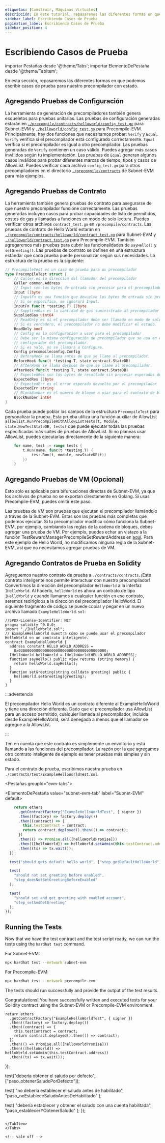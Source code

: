 ```yaml
---
etiquetas: [Construir, Máquinas Virtuales]
descripción: En este tutorial, repasaremos las diferentes formas en que podemos escribir casos de prueba para nuestro precompilador con estado.
sidebar_label: Escribiendo Casos de Prueba
pagination_label: Escribiendo Casos de Prueba
sidebar_position: 4
---
```


# Escribiendo Casos de Prueba

importar Pestañas desde '@theme/Tabs';
importar ElementoDePestaña desde '@theme/TabItem';

En esta sección, repasaremos las diferentes formas en que podemos escribir casos de prueba para nuestro precompilador con estado.

## Agregando Pruebas de Configuración

La herramienta de generación de precompiladores también genera esqueletos para pruebas unitarias. Las pruebas de configuración generadas estarán
en [`./precompile/contracts/helloworld/config_test.go`](https://github.com/ava-labs/subnet-evm/blob/helloworld-official-tutorial-v2/precompile/contracts/helloworld/config_test.go)
para Subnet-EVM y [`./helloworld/config_test.go`](https://github.com/ava-labs/precompile-evm/blob/hello-world-example/helloworld/config_test.go)
para Precompile-EVM.
Principalmente, hay dos funciones que necesitamos probar: `Verify` y `Equal`. `Verify` verifica si el precompilador está configurado correctamente. `Equal`
verifica si el precompilador es igual a otro precompilador. Las pruebas generadas de `Verify` contienen un caso válido.
Puedes agregar más casos inválidos según tu implementación. Las pruebas de `Equal` generan algunos
casos inválidos para probar diferentes marcas de tiempo, tipos y casos de AllowList.
Puedes verificar cada archivo `config_test.go` para otros precompiladores
en el directorio [`./precompile/contracts`](https://github.com/ava-labs/subnet-evm/blob/helloworld-official-tutorial-v2/precompile/contracts/)
de Subnet-EVM para más ejemplos.

## Agregando Pruebas de Contrato

La herramienta también genera pruebas de contrato para asegurarse de que nuestro precompilador funcione correctamente. Las pruebas generadas incluyen casos para probar capacidades de lista de permitidos, costos de gas y llamadas a funciones en modo de solo lectura.
Puedes verificar otros archivos `contract_test.go` en `/precompile/contracts`. Las pruebas de contrato de Hello World
estarán en [`./precompile/contracts/helloworld/contract_test.go`](https://github.com/ava-labs/subnet-evm/blob/helloworld-official-tutorial-v2/precompile/contracts/helloworld/contract_test.go)
para Subnet-EVM y
[`./helloworld/contract_test.go`](https://github.com/ava-labs/precompile-evm/blob/hello-world-example/helloworld/contract_test.go)
para Precompile-EVM.
También agregaremos más pruebas para cubrir las funcionalidades de `sayHello()` y `setGreeting()`.
Las pruebas de contrato se definen en una estructura estándar que cada prueba
puede personalizar según sus necesidades. La estructura de la prueba es la siguiente:

```go
// PrecompileTest es un caso de prueba para un precompilador
type PrecompileTest struct {
	// Caller es la dirección del llamador del precompilador
	Caller common.Address
	// Input son los bytes de entrada sin procesar para el precompilador
	Input []byte
	// InputFn es una función que devuelve los bytes de entrada sin procesar para el precompilador
	// Si se especifica, se ignorará Input.
	InputFn func(t *testing.T) []byte
	// SuppliedGas es la cantidad de gas suministrado al precompilador
	SuppliedGas uint64
	// ReadOnly es si el precompilador debe ser llamado en modo de solo lectura
	// Si es verdadero, el precompilador no debe modificar el estado.
	ReadOnly bool
	// Config es la configuración a usar para el precompilador
	// Debe ser la misma configuración de precompilador que se usa en el
	// configurador del precompilador.
	// Si es nulo, no se llamará a Configure.
	Config precompileconfig.Config
	// BeforeHook se llama antes de que se llame al precompilador.
	BeforeHook func(t *testing.T, state contract.StateDB)
	// AfterHook se llama después de que se llame al precompilador.
	AfterHook func(t *testing.T, state contract.StateDB)
	// ExpectedRes son los bytes de resultado sin procesar esperados devueltos por el precompilador
	ExpectedRes []byte
	// ExpectedErr es el error esperado devuelto por el precompilador
	ExpectedErr string
	// BlockNumber es el número de bloque a usar para el contexto de bloque del precompilador
	BlockNumber int64
}
```

Cada prueba puede poblar los campos de la estructura `PrecompileTest` para personalizar la prueba.
Esta prueba utiliza una función auxiliar de AllowList
`allowlist.RunPrecompileWithAllowListTests(t, Module, state.NewTestStateDB, tests)`
que puede ejecutar todas las pruebas especificadas más suites de pruebas de AllowList. Si no planeas usar AllowList,
puedes ejecutarlas directamente de la siguiente manera:

```go
	for name, test := range tests {
		t.Run(name, func(t *testing.T) {
			test.Run(t, module, newStateDB(t))
		})
	}
```

## Agregando Pruebas de VM (Opcional)

Esto solo es aplicable para bifurcaciones directas de Subnet-EVM, ya que los archivos de prueba no se exportan directamente en
Golang. Si usas Precompile-EVM, puedes omitir este paso.

Las pruebas de VM son pruebas que ejecutan el precompilador llamándolo a través de la Subnet-EVM. Estas son las pruebas más
completas que podemos ejecutar. Si tu precompilador modifica cómo funciona la Subnet-EVM, por ejemplo,
cambiando las reglas de la cadena de bloques, debes agregar una prueba de VM. Por ejemplo, puedes echar un vistazo a la
función TestRewardManagerPrecompileSetRewardAddress en [aquí](https://github.com/ava-labs/subnet-evm/blob/helloworld-official-tutorial-v2/plugin/evm/vm_test.go#L2675).
Para este ejemplo de Hello World, no modificamos ninguna regla de la Subnet-EVM, así que no necesitamos agregar pruebas de VM.

## Agregando Contratos de Prueba en Solidity

Agreguemos nuestro contrato de prueba a `./contracts/contracts`. ¡Este contrato inteligente nos permite interactuar
con nuestro precompilador! Convertimos la dirección del precompilador `HelloWorld` a la interfaz `IHelloWorld`. Al
hacerlo, `helloWorld` es ahora un contrato de tipo `IHelloWorld` y cuando llamamos a cualquier función en
ese contrato, seremos redirigidos a la dirección del precompilador HelloWorld. El siguiente fragmento de código
se puede copiar y pegar en un nuevo archivo llamado `ExampleHelloWorld.sol`:

```sol
//SPDX-License-Identifier: MIT
pragma solidity ^0.8.0;
import "./IHelloWorld.sol";
// ExampleHelloWorld muestra cómo se puede usar el precompilador HelloWorld en un contrato inteligente.
contract ExampleHelloWorld {
  address constant HELLO_WORLD_ADDRESS =
    0x0300000000000000000000000000000000000000;
  IHelloWorld helloWorld = IHelloWorld(HELLO_WORLD_ADDRESS);
  function sayHello() public view returns (string memory) {
    return helloWorld.sayHello();
  }
  function setGreeting(string calldata greeting) public {
    helloWorld.setGreeting(greeting);
  }
}
```

:::advertencia

El precompilador Hello World es un contrato diferente al ExampleHelloWorld y tiene una dirección diferente.
Dado que el precompilador usa AllowList para un acceso permitido,
cualquier llamada al precompilador, incluida desde ExampleHelloWorld, será denegada a menos que
el llamador se agregue a la AllowList.

:::

Ten en cuenta que este contrato es simplemente un envoltorio y está llamando a las funciones del precompilador.
La razón por la que agregamos otro contrato inteligente de ejemplo es tener pruebas más simples y sin estado.

Para el contrato de prueba, escribimos nuestra prueba en `./contracts/test/ExampleHelloWorldTest.sol`.

<!-- vale off -->
<!-- vale off -->

<Pestañas groupId="evm-tabs">

<ElementoDePestaña value="subnet-evm-tab" label="Subnet-EVM" default>

<!-- vale on -->



```ts
    return ethers
      .getContractFactory("ExampleHelloWorldTest", { signer })
      .then((factory) => factory.deploy())
      .then((contract) => {
        this.testContract = contract;
        return contract.deployed().then(() => contract);
      })
      .then(() => Promise.all([helloWorldPromise]))
      .then(([helloWorld]) => helloWorld.setAdmin(this.testContract.address))
      .then((tx) => tx.wait());
  });

  test("should gets default hello world", ["step_getDefaultHelloWorld"]);

  test(
    "should not set greeting before enabled",
    "step_doesNotSetGreetingBeforeEnabled"
  );

  test(
    "should set and get greeting with enabled account",
    "step_setAndGetGreeting"
  );
});
```

</TabItem>
</Tabs>

<!-- vale on -->

## Running the Tests

Now that we have the test contract and the test script ready, we can run the tests using the `hardhat test` command.

For Subnet-EVM:

```bash
npx hardhat test --network subnet-evm
```

For Precompile-EVM:

```bash
npx hardhat test --network precompile-evm
```

The tests should run successfully and provide the output of the test results.

Congratulations! You have successfully written and executed tests for your Solidity contract using the Subnet-EVM or Precompile-EVM environment.

    return ethers
      .getContractFactory("ExampleHelloWorldTest", { signer })
      .then((factory) => factory.deploy())
      .then((contract) => {
        this.testContract = contract;
        return contract.deployed().then(() => contract);
      })
      .then(() => Promise.all([helloWorldPromise]))
      .then(([helloWorld]) => helloWorld.setAdmin(this.testContract.address))
      .then((tx) => tx.wait());
  });

  test("debería obtener el saludo por defecto", ["paso_obtenerSaludoPorDefecto"]);

  test(
    "no debería establecer el saludo antes de habilitado",
    "paso_noEstableceSaludoAntesDeHabilitado"
  );

  test(
    "debería establecer y obtener el saludo con una cuenta habilitada",
    "paso_establecerYObtenerSaludo"
  );
});
```

</TabItem>
</Tabs>

<!-- vale off -->